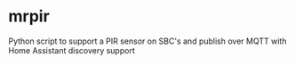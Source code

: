 # mrpir
Python script to support a PIR sensor on SBC's and publish over MQTT with Home Assistant discovery support

